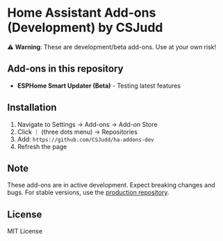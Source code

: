 # Home Assistant Add-ons (Development) by CSJudd

⚠️ **Warning**: These are development/beta add-ons. Use at your own risk!

## Add-ons in this repository

- **ESPHome Smart Updater (Beta)** - Testing latest features

## Installation

1. Navigate to Settings → Add-ons → Add-on Store
2. Click ⋮ (three dots menu) → Repositories
3. Add: `https://github.com/CSJudd/ha-addons-dev`
4. Refresh the page

## Note

These add-ons are in active development. Expect breaking changes and bugs. For stable versions, use the [production repository](https://github.com/CSJudd/ha-addons).

## License

MIT License
